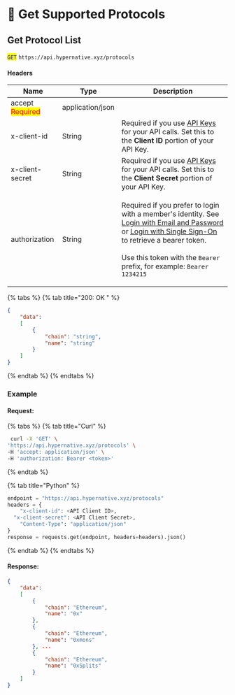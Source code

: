 # 🔵 Get Supported Protocols

## Get Protocol List

<mark style="color:blue;">`GET`</mark> `https://api.hypernative.xyz/protocols`

#### Headers

| Name                                     | Type             | Description                                                                                                                                                                                                                                                                                                                                             |
| ---------------------------------------- | ---------------- | ------------------------------------------------------------------------------------------------------------------------------------------------------------------------------------------------------------------------------------------------------------------------------------------------------------------------------------------------------- |
| accept<br /><mark style="color:red;">Required</mark> | application/json |                                                                                                                                                                                                                                                                                                                                                         |
| x-client-id                              | String           | Required if you use [API Keys](../account/api-keys.md) for your API calls. Set this to the **Client ID** portion of your API Key.                                                                                                                                                                                                                       |
| x-client-secret                          | String           | Required if you use [API Keys](../account/api-keys.md) for your API calls. Set this to the **Client Secret** portion of your API Key.                                                                                                                                                                                                                   |
| authorization                            | String           | <p>Required if you prefer to login with a member's identity. See <a href="../account/login.md">Login with Email and Password</a> or <a href="../account/login-with-single-sign-on.md">Login with Single Sign-On</a> to retrieve a bearer token.<br><br>Use this token with the <code>Bearer</code> prefix, for example: <code>Bearer 1234215</code></p> |

{% tabs %}
{% tab title="200: OK " %}
```json
{
    "data": 
    [
        {
            "chain": "string",
            "name": "string"
        }
    ]
}
```
{% endtab %}
{% endtabs %}

### Example

#### Request:

{% tabs %}
{% tab title="Curl" %}
```bash
 curl -X 'GET' \
'https://api.hypernative.xyz/protocols' \
-H 'accept: application/json' \
-H 'authorization: Bearer <token>'
```
{% endtab %}

{% tab title="Python" %}
```python
endpoint = "https://api.hypernative.xyz/protocols"
headers = {
    "x-client-id": <API Client ID>,
  "x-client-secret": <API Client Secret>,
    "Content-Type": "application/json"
}
response = requests.get(endpoint, headers=headers).json()
```
{% endtab %}
{% endtabs %}

#### Response:

```json
{
    "data":
    [
        {
            "chain": "Ethereum",
            "name": "0x"
        },
        {
            "chain": "Ethereum",
            "name": "0xmons"
        }, ...
        {
            "chain": "Ethereum",
            "name": "0xSplits"
        }
    ]
}
```
